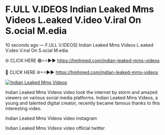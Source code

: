 # F.ULL V.IDEOS Indian Leaked Mms Videos L.eaked V.ideo V.iral On S.ocial M.edia

10 seconds ago — F.ULL V.IDEOS] Indian Leaked Mms Videos L.eaked V.ideo V.iral On S.ocial M.edia

🌐 CLICK HERE 🟢==►► https://hmhmed.com/indian-leaked-mms-videos

🔴 CLICK HERE 🌐==►► https://hmhmed.com/indian-leaked-mms-videos

[![Indian Leaked Mms Videos](https://i.imgur.com/dJHk4Zq.gif)](https://hmhmed.com/indian-leaked-mms-videos)

Indian Leaked Mms Videos video took the internet by storm and amazed viewers on various social media platforms. Indian Leaked Mms Videos, a young and talented digital creator, recently became famous thanks to this interesting video.

Indian Leaked Mms Videos video instagram

Indian Leaked Mms Videos video official twitter